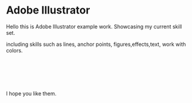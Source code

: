 # Adobe Illustrator 

Hello this is Adobe Illustrator example work.
Showcasing my current skill set.

including skills such as lines, anchor points, figures,effects,text, work with colors. 

I hope you like them.
<img scr ="/flyer.jpg" height = "100" >
<img scr ="//calendar.jpg" width = "100">
<img scr ="/GD2019%20ver2%20%5Bfinal%5D.png" width = "100">
<img scr ="rooster%20home%20made.png " width = "100">

